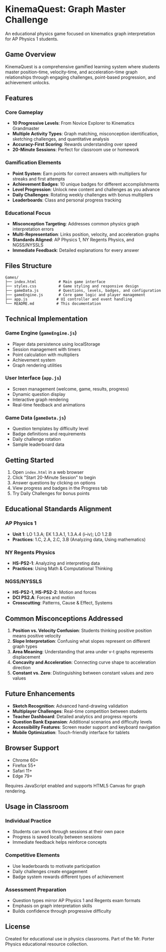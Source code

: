 # KinemaQuest: Graph Master Challenge

An educational physics game focused on kinematics graph interpretation for AP Physics 1 students.

## Game Overview

KinemaQuest is a comprehensive gamified learning system where students master position-time, velocity-time, and acceleration-time graph relationships through engaging challenges, point-based progression, and achievement unlocks.

## Features

### Core Gameplay
- **10 Progressive Levels**: From Novice Explorer to Kinematics Grandmaster
- **Multiple Activity Types**: Graph matching, misconception identification, sketching challenges, and quantitative analysis
- **Accuracy-First Scoring**: Rewards understanding over speed
- **20-Minute Sessions**: Perfect for classroom use or homework

### Gamification Elements
- **Point System**: Earn points for correct answers with multipliers for streaks and first attempts
- **Achievement Badges**: 10 unique badges for different accomplishments
- **Level Progression**: Unlock new content and challenges as you advance
- **Daily Challenges**: Rotating weekly challenges with bonus multipliers
- **Leaderboards**: Class and personal progress tracking

### Educational Focus
- **Misconception Targeting**: Addresses common physics graph interpretation errors
- **Multi-Representation**: Links position, velocity, and acceleration graphs
- **Standards Aligned**: AP Physics 1, NY Regents Physics, and NGSS/NYSSLS
- **Immediate Feedback**: Detailed explanations for every answer

## Files Structure

```
Games/
├── index.html          # Main game interface
├── styles.css          # Game styling and responsive design
├── gameData.js         # Questions, levels, badges, and configuration
├── gameEngine.js       # Core game logic and player management
├── app.js             # UI controller and event handling
└── README.md          # This documentation
```

## Technical Implementation

### Game Engine (`gameEngine.js`)
- Player data persistence using localStorage
- Session management with timers
- Point calculation with multipliers
- Achievement system
- Graph rendering utilities

### User Interface (`app.js`)
- Screen management (welcome, game, results, progress)
- Dynamic question display
- Interactive graph rendering
- Real-time feedback and animations

### Game Data (`gameData.js`)
- Question templates by difficulty level
- Badge definitions and requirements
- Daily challenge rotation
- Sample leaderboard data

## Getting Started

1. Open `index.html` in a web browser
2. Click "Start 20-Minute Session" to begin
3. Answer questions by clicking on options
4. View progress and badges in the Progress tab
5. Try Daily Challenges for bonus points

## Educational Standards Alignment

### AP Physics 1
- **Unit 1**: LO 1.3.A; EK 1.3.A.1, 1.3.A.4 (i–iv); LO 1.2.B
- **Practices**: 1.C, 2.A, 2.C, 3.B (Analyzing data, Using mathematics)

### NY Regents Physics
- **HS-PS2-1**: Analyzing and interpreting data
- **Practices**: Using Math & Computational Thinking

### NGSS/NYSSLS
- **HS-PS2-1, HS-PS2-2**: Motion and forces
- **DCI PS2.A**: Forces and motion
- **Crosscutting**: Patterns, Cause & Effect, Systems

## Common Misconceptions Addressed

1. **Position vs. Velocity Confusion**: Students thinking positive position means positive velocity
2. **Slope Interpretation**: Confusing what slopes represent on different graph types
3. **Area Meaning**: Understanding that area under v-t graphs represents displacement
4. **Concavity and Acceleration**: Connecting curve shape to acceleration direction
5. **Constant vs. Zero**: Distinguishing between constant values and zero values

## Future Enhancements

- **Sketch Recognition**: Advanced hand-drawing validation
- **Multiplayer Challenges**: Real-time competition between students
- **Teacher Dashboard**: Detailed analytics and progress reports
- **Question Bank Expansion**: Additional scenarios and difficulty levels
- **Accessibility Features**: Screen reader support and keyboard navigation
- **Mobile Optimization**: Touch-friendly interface for tablets

## Browser Support

- Chrome 60+
- Firefox 55+
- Safari 11+
- Edge 79+

Requires JavaScript enabled and supports HTML5 Canvas for graph rendering.

## Usage in Classroom

### Individual Practice
- Students can work through sessions at their own pace
- Progress is saved locally between sessions
- Immediate feedback helps reinforce concepts

### Competitive Elements
- Use leaderboards to motivate participation
- Daily challenges create engagement
- Badge system rewards different types of achievement

### Assessment Preparation
- Question types mirror AP Physics 1 and Regents exam formats
- Emphasis on graph interpretation skills
- Builds confidence through progressive difficulty

## License

Created for educational use in physics classrooms. Part of the Mr. Porter Physics educational resource collection.